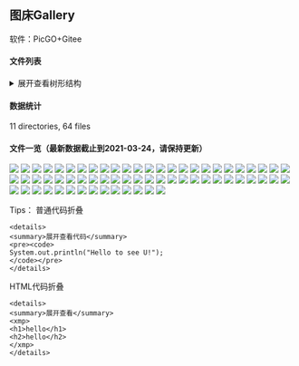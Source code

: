 ## 图床Gallery
软件：PicGO+Gitee

#### 文件列表
<details>
<summary>展开查看树形结构</summary>
<pre><code>
gallery
├── 2020
│   ├── 08
│   │   └── 20200824235706.png
│   ├── 09
│   │   ├── 20200902105627.png
│   │   ├── 20200902105839.png
│   │   ├── 20200907114452.png
│   │   ├── 20200908190827.png
│   │   ├── 20200911101335.png
│   │   ├── 20200914112814.png
│   │   ├── 20200914131218.png
│   │   ├── 20200921163453.png
│   │   └── 20200928112850.png
│   ├── 10
│   │   ├── 20201009162840.png
│   │   ├── 20201016140931.png
│   │   ├── 20201016160644.png
│   │   ├── 20201018122338.png
│   │   ├── 20201018122448.png
│   │   ├── 20201030135942.png
│   │   ├── 20201102140210.png
│   │   ├── 20201103180705.png
│   │   ├── 20201103182734.png
│   │   └── 20201103182822.png
│   ├── 11
│   │   ├── 20201119185305.png
│   │   ├── 20201124160042.png
│   │   ├── 20201124160710.png
│   │   ├── 20201124161425.png
│   │   ├── 20201124162100.png
│   │   ├── 20201124162130.png
│   │   ├── 20201130165951.png
│   │   └── v2-9704c679095366bb7587db48d3312885_r.jpg
│   └── 12
│       ├── 20201204144639.png
│       ├── 20201204145732.png
│       ├── 20201204165205.png
│       ├── 20201229183009.png
│       └── config\ server\ compare.png
├── 2021
│   ├── 01
│   │   ├── 20210104173628.png
│   │   ├── 20210104182311.png
│   │   ├── 20210104182513.png
│   │   ├── 20210104183547.png
│   │   ├── 20210104185036.png
│   │   ├── 20210106184745.png
│   │   ├── 20210115145029.png
│   │   ├── 20210115145221.png
│   │   ├── 20210115150003.png
│   │   ├── 20210115190302.png
│   │   ├── 20210118145756.png
│   │   ├── 20210118145844.png
│   │   ├── 20210118145853.png
│   │   ├── 20210127174549.png
│   │   ├── 20210127175623.png
│   │   ├── 20210127175834.png
│   │   ├── 20210127175948.png
│   │   └── 20210127183159.png
│   ├── 02
│   │   ├── 20210204112722.png
│   │   ├── 20210204112750.png
│   │   ├── 20210219225152.png
│   │   ├── 20210219225308.png
│   │   ├── 20210219225342.png
│   │   └── 20210219225421.png
│   └── 03
│       ├── 20210305131922.png
│       ├── 20210305132004.png
│       ├── 20210318112926.png
│       ├── 20210324103941.png
│       └── 20210324104755.png
├── README.md
└── qrcode
    └── WechatIMG290.jpeg
</code></pre>
</details>

#### 数据统计
11 directories, 64 files

#### 文件一览（最新数据截止到2021-03-24，请保持更新）

![](https://gitee.com/tec-cloud/gallery/raw/master/2020/08/20200824235706.png)
![](https://gitee.com/tec-cloud/gallery/raw/master/2020/09/20200902105627.png)
![](https://gitee.com/tec-cloud/gallery/raw/master/2020/09/20200902105839.png)
![](https://gitee.com/tec-cloud/gallery/raw/master/2020/09/20200907114452.png)
![](https://gitee.com/tec-cloud/gallery/raw/master/2020/09/20200908190827.png)
![](https://gitee.com/tec-cloud/gallery/raw/master/2020/09/20200911101335.png)
![](https://gitee.com/tec-cloud/gallery/raw/master/2020/09/20200914112814.png)
![](https://gitee.com/tec-cloud/gallery/raw/master/2020/09/20200914131218.png)
![](https://gitee.com/tec-cloud/gallery/raw/master/2020/09/20200921163453.png)
![](https://gitee.com/tec-cloud/gallery/raw/master/2020/09/20200928112850.png)
![](https://gitee.com/tec-cloud/gallery/raw/master/2020/10/20201009162840.png)
![](https://gitee.com/tec-cloud/gallery/raw/master/2020/10/20201016140931.png)
![](https://gitee.com/tec-cloud/gallery/raw/master/2020/10/20201016160644.png)
![](https://gitee.com/tec-cloud/gallery/raw/master/2020/10/20201018122338.png)
![](https://gitee.com/tec-cloud/gallery/raw/master/2020/10/20201018122448.png)
![](https://gitee.com/tec-cloud/gallery/raw/master/2020/10/20201030135942.png)
![](https://gitee.com/tec-cloud/gallery/raw/master/2020/10/20201102140210.png)
![](https://gitee.com/tec-cloud/gallery/raw/master/2020/10/20201103180705.png)
![](https://gitee.com/tec-cloud/gallery/raw/master/2020/10/20201103182734.png)
![](https://gitee.com/tec-cloud/gallery/raw/master/2020/10/20201103182822.png)
![](https://gitee.com/tec-cloud/gallery/raw/master/2020/11/20201119185305.png)
![](https://gitee.com/tec-cloud/gallery/raw/master/2020/11/20201124160042.png)
![](https://gitee.com/tec-cloud/gallery/raw/master/2020/11/20201124160710.png)
![](https://gitee.com/tec-cloud/gallery/raw/master/2020/11/20201124161425.png)
![](https://gitee.com/tec-cloud/gallery/raw/master/2020/11/20201124162100.png)
![](https://gitee.com/tec-cloud/gallery/raw/master/2020/11/20201124162130.png)
![](https://gitee.com/tec-cloud/gallery/raw/master/2020/11/20201130165951.png)
![](https://gitee.com/tec-cloud/gallery/raw/master/2020/12/20201204144639.png)
![](https://gitee.com/tec-cloud/gallery/raw/master/2020/12/20201204145732.png)
![](https://gitee.com/tec-cloud/gallery/raw/master/2020/12/20201204165205.png)
![](https://gitee.com/tec-cloud/gallery/raw/master/2020/12/20201229183009.png)
![](https://gitee.com/tec-cloud/gallery/raw/master/2020/12/config%20server%20compare.png)
![](https://gitee.com/tec-cloud/gallery/raw/master/2021/01/20210104173628.png)
![](https://gitee.com/tec-cloud/gallery/raw/master/2021/01/20210104182311.png)
![](https://gitee.com/tec-cloud/gallery/raw/master/2021/01/20210104182513.png)
![](https://gitee.com/tec-cloud/gallery/raw/master/2021/01/20210104183547.png)
![](https://gitee.com/tec-cloud/gallery/raw/master/2021/01/20210104185036.png)
![](https://gitee.com/tec-cloud/gallery/raw/master/2021/01/20210106184745.png)
![](https://gitee.com/tec-cloud/gallery/raw/master/2021/01/20210115145029.png)
![](https://gitee.com/tec-cloud/gallery/raw/master/2021/01/20210115145221.png)
![](https://gitee.com/tec-cloud/gallery/raw/master/2021/01/20210115150003.png)
![](https://gitee.com/tec-cloud/gallery/raw/master/2021/01/20210115190302.png)
![](https://gitee.com/tec-cloud/gallery/raw/master/2021/01/20210118145756.png)
![](https://gitee.com/tec-cloud/gallery/raw/master/2021/01/20210118145844.png)
![](https://gitee.com/tec-cloud/gallery/raw/master/2021/01/20210118145853.png)
![](https://gitee.com/tec-cloud/gallery/raw/master/2021/01/20210127174549.png)
![](https://gitee.com/tec-cloud/gallery/raw/master/2021/01/20210127175623.png)
![](https://gitee.com/tec-cloud/gallery/raw/master/2021/01/20210127175834.png)
![](https://gitee.com/tec-cloud/gallery/raw/master/2021/01/20210127175948.png)
![](https://gitee.com/tec-cloud/gallery/raw/master/2021/01/20210127183159.png)
![](https://gitee.com/tec-cloud/gallery/raw/master/2021/02/20210204112722.png)
![](https://gitee.com/tec-cloud/gallery/raw/master/2021/02/20210204112750.png)
![](https://gitee.com/tec-cloud/gallery/raw/master/2021/02/20210219225152.png)
![](https://gitee.com/tec-cloud/gallery/raw/master/2021/02/20210219225308.png)
![](https://gitee.com/tec-cloud/gallery/raw/master/2021/02/20210219225342.png)
![](https://gitee.com/tec-cloud/gallery/raw/master/2021/02/20210219225421.png)
![](https://gitee.com/tec-cloud/gallery/raw/master/2021/03/20210305131922.png)
![](https://gitee.com/tec-cloud/gallery/raw/master/2021/03/20210305132004.png)
![](https://gitee.com/tec-cloud/gallery/raw/master/2021/03/20210318112926.png)
![](https://gitee.com/tec-cloud/gallery/raw/master/2021/03/20210324103941.png)
![](https://gitee.com/tec-cloud/gallery/raw/master/2021/03/20210324104755.png)
![](https://gitee.com/tec-cloud/gallery/raw/master/2021/20210324112317.png)
![](https://gitee.com/tec-cloud/gallery/raw/master/2021/20210324112404.png)
![](https://gitee.com/tec-cloud/gallery/raw/master/qrcode/WechatIMG290.jpeg)


Tips：
普通代码折叠
```
<details>
<summary>展开查看代码</summary>
<pre><code>
System.out.println("Hello to see U!");
</code></pre>
</details>
```
HTML代码折叠
```
<details>
<summary>展开查看</summary>
<xmp>
<h1>hello</h1>
<h2>hello</h2>
</xmp>
</details>
```